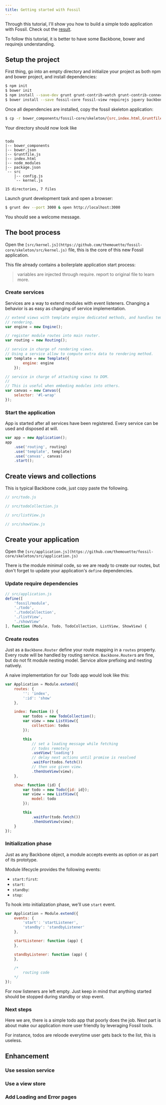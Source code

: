```yaml
---
title: Getting started with Fossil
---
```


Through this tutorial, I'll show you how to build a simple todo application with
Fossil. Check out the
[result](http://themouette.github.io/fossil-core/samples/todo/).

To follow this tutorial, it is better to have some Backbone, bower and requirejs
understanding.

## Setup the project

First thing, go into an empty directory and initialize your project as both npm
and bower project, and install dependencies:

``` bash
$ npm init
$ bower init
$ npm install --save-dev grunt grunt-contrib-watch grunt-contrib-connect grunt-contrib-concat grunt-concurrent
$ bower install --save fossil-core fossil-view requirejs jquery backbone underscore
```

Once all dependencies are installed, copy the fossil skeleton application:

``` bash
$ cp -r bower_components/fossil-core/skeleton/{src,index.html,Gruntfile.js} .
```

Your directory should now look like

```

todo
|-- bower_components
|-- bower.json
|-- Gruntfile.js
|-- index.html
|-- node_modules
|-- package.json
`-- src
    |-- config.js
    `-- kernel.js

15 directories, 7 files
```

Launch grunt development task and open a browser:

``` bash
$ grunt dev --port 3000 & open http://localhost:3000
```

You should see a welcome message.

## The boot process

Open the
`[src/kernel.js](https://github.com/themouette/fossil-core/skeleton/src/kernel.js)`
file, this is the core of this new Fossil application.

This file already contains a boilerplate application start process:

> variables are injected through require.
> report to original file to learn more.

### Create services

Services are a way to extend modules with event listeners. Changing a behavior
is as easy as changing of service implementation.

``` javascript
// extend views with template engine dedicated methods, and handles template
// rendering.
var engine = new Engine();

// register module routes into main router.
var routing = new Routing();

// service in charge of rendering views.
// Using a service allow to compute extra data to rendering method.
var template = new Template({
        engine: engine
    });

// service in charge of attaching views to DOM.
//
// This is useful when embeding modules into others.
var canvas = new Canvas({
    selector: '#l-wrap'
});
```

### Start the application

App is started after all services have been registered.
Every service can be used and disposed at will.

``` javascript
var app = new Application();
app
    .use('routing', routing)
    .use('template', template)
    .use('canvas', canvas)
    .start();
```

## Create views and collections

This is typical Backbone code, just copy paste the following.

``` javascript
// src/todo.js
```

``` javascript
// src/todoCollection.js
```

``` javascript
// src/listView.js
```

``` javascript
// src/showView.js
```

## Create your application

Open the
`[src/application.js](https://github.com/themouette/fossil-core/skeleton/src/application.js)`

There is the module minimal code, so we are ready to create our routes, but
don't forget to update your application's `define` dependencies.

### Update require dependencies

``` javascript
// src/application.js
define([
    'fossil/module',
    './todo',
    './todoCollection',
    './listView',
    './showView'
], function (Module, Todo, TodoCollection, ListView, ShowView) {
```

### Create routes

Just as a `Backbone.Router` define your route mapping in a `routes` property.
Every route will be handled by routing service. `Backbone.Router`s are fine, but
do not fit module nesting model. Service allow prefixing and nesting natively.

A naive implementation for our Todo app would look like this:

``` javascript
var Application = Module.extend({
    routes: {
        '': 'index',
        ':id': 'show'
    },

    index: function () {
        var todos = new TodoCollection();
        var view = new ListView({
            collection: todos
        });

        this
            // set a loading message while fetching
            // todos remotely
            .useView('loading')
            // delay next actions until promise is resolved
            .waitFor(todos.fetch())
            // then use given view.
            .thenUseView(view);
    },

    show: function (id) {
        var todo = new Todo({id: id});
        var view = new ListView({
            model: todo
        });

        this
            .waitFor(todo.fetch())
            .thenUseView(view);
    }
});
```

### Initialization phase

Just as any Backbone object, a module accepts events as option or as part of its
prototype.

Module lifecycle provides the following events:

* `start:first`:
* `start`:
* `standby`:
* `stop`:

To hook into initialization phase, we'll use `start` event.

``` javascript
var Application = Module.extend({
    events: {
        'start': 'startListener',
        'standby': 'standbyListener'
    },

    startListener: function (app) {
    },

    standbyListener: function (app) {
    },

    /*
        routing code
    */
});
```

For now listeners are left empty. Just keep in mind that anything started should
be stopped during standby or stop event.

### Next steps

Here we are, there is a simple todo app that poorly does the job. Next part is
about make our application more user friendly by leveraging Fossil tools.

For instance, todos are reloode everytime user gets back to the list, this is
useless.

## Enhancement

### Use session service

### Use a view store

### Add Loading and Error pages

